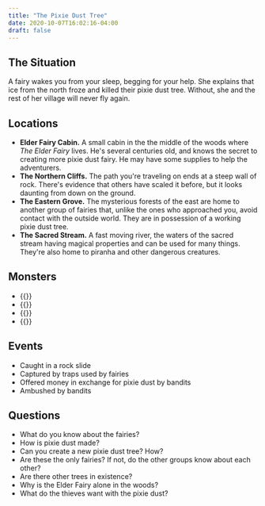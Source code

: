 ```yaml
---
title: "The Pixie Dust Tree"
date: 2020-10-07T16:02:16-04:00
draft: false
---
```


<div data-toc="In This Adventure"></div>

## The Situation

A fairy wakes you from your sleep, begging for your help. She explains that ice from the north froze and killed their pixie dust tree. Without, she and the rest of her village will never fly again.


## Locations

- **Elder Fairy Cabin.** A small cabin in the the middle of the woods where _The Elder Fairy_ lives. He's several centuries old, and knows the secret to creating more pixie dust fairy. He may have some supplies to help the adventurers.
- **The Northern Cliffs.** The path you're traveling on ends at a steep wall of rock. There's evidence that others have scaled it before, but it looks daunting from down on the ground.
- **The Eastern Grove.** The mysterious forests of the east are home to another group of fairies that, unlike the ones who approached you, avoid contact with the outside world. They are in possession of a working pixie dust tree.
- **The Sacred Stream.** A fast moving river, the waters of the sacred stream having magical properties and can be used for many things. They're also home to piranha and other dangerous creatures.


## Monsters

- {{<monster name="Fairy/Pixie">}}
- {{<monster name="The Elder Fairy">}}
- {{<monster name="Piranha">}}
- {{<monster name="Bandit">}}



## Events

- Caught in a rock slide
- Captured by traps used by fairies
- Offered money in exchange for pixie dust by bandits
- Ambushed by bandits



## Questions

- What do you know about the fairies?
- How is pixie dust made?
- Can you create a new pixie dust tree? How?
- Are these the only fairies? If not, do the other groups know about each other?
- Are there other trees in existence?
- Why is the Elder Fairy alone in the woods?
- What do the thieves want with the pixie dust?